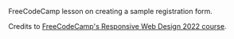 FreeCodeCamp lesson on creating a sample registration form. 

Credits to [FreeCodeCamp's Responsive Web Design 2022 course](https://www.freecodecamp.org/learn/2022/responsive-web-design/).
